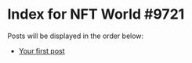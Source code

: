 # Index for NFT World #9721
Posts will be displayed in the order below:

- [Your first post](./001-first.md)

